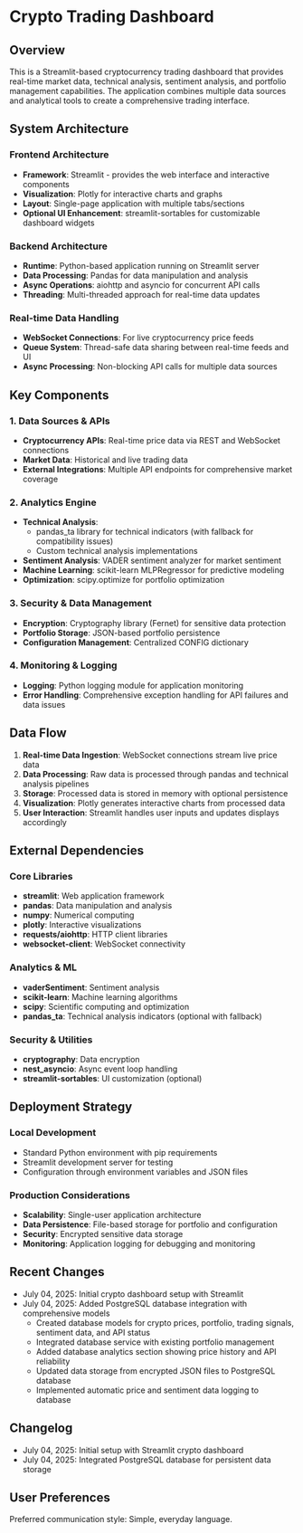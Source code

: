 # Crypto Trading Dashboard

## Overview

This is a Streamlit-based cryptocurrency trading dashboard that provides real-time market data, technical analysis, sentiment analysis, and portfolio management capabilities. The application combines multiple data sources and analytical tools to create a comprehensive trading interface.

## System Architecture

### Frontend Architecture
- **Framework**: Streamlit - provides the web interface and interactive components
- **Visualization**: Plotly for interactive charts and graphs
- **Layout**: Single-page application with multiple tabs/sections
- **Optional UI Enhancement**: streamlit-sortables for customizable dashboard widgets

### Backend Architecture
- **Runtime**: Python-based application running on Streamlit server
- **Data Processing**: Pandas for data manipulation and analysis
- **Async Operations**: aiohttp and asyncio for concurrent API calls
- **Threading**: Multi-threaded approach for real-time data updates

### Real-time Data Handling
- **WebSocket Connections**: For live cryptocurrency price feeds
- **Queue System**: Thread-safe data sharing between real-time feeds and UI
- **Async Processing**: Non-blocking API calls for multiple data sources

## Key Components

### 1. Data Sources & APIs
- **Cryptocurrency APIs**: Real-time price data via REST and WebSocket connections
- **Market Data**: Historical and live trading data
- **External Integrations**: Multiple API endpoints for comprehensive market coverage

### 2. Analytics Engine
- **Technical Analysis**: 
  - pandas_ta library for technical indicators (with fallback for compatibility issues)
  - Custom technical analysis implementations
- **Sentiment Analysis**: VADER sentiment analyzer for market sentiment
- **Machine Learning**: scikit-learn MLPRegressor for predictive modeling
- **Optimization**: scipy.optimize for portfolio optimization

### 3. Security & Data Management
- **Encryption**: Cryptography library (Fernet) for sensitive data protection
- **Portfolio Storage**: JSON-based portfolio persistence
- **Configuration Management**: Centralized CONFIG dictionary

### 4. Monitoring & Logging
- **Logging**: Python logging module for application monitoring
- **Error Handling**: Comprehensive exception handling for API failures and data issues

## Data Flow

1. **Real-time Data Ingestion**: WebSocket connections stream live price data
2. **Data Processing**: Raw data is processed through pandas and technical analysis pipelines
3. **Storage**: Processed data is stored in memory with optional persistence
4. **Visualization**: Plotly generates interactive charts from processed data
5. **User Interaction**: Streamlit handles user inputs and updates displays accordingly

## External Dependencies

### Core Libraries
- **streamlit**: Web application framework
- **pandas**: Data manipulation and analysis
- **numpy**: Numerical computing
- **plotly**: Interactive visualizations
- **requests/aiohttp**: HTTP client libraries
- **websocket-client**: WebSocket connectivity

### Analytics & ML
- **vaderSentiment**: Sentiment analysis
- **scikit-learn**: Machine learning algorithms
- **scipy**: Scientific computing and optimization
- **pandas_ta**: Technical analysis indicators (optional with fallback)

### Security & Utilities
- **cryptography**: Data encryption
- **nest_asyncio**: Async event loop handling
- **streamlit-sortables**: UI customization (optional)

## Deployment Strategy

### Local Development
- Standard Python environment with pip requirements
- Streamlit development server for testing
- Configuration through environment variables and JSON files

### Production Considerations
- **Scalability**: Single-user application architecture
- **Data Persistence**: File-based storage for portfolio and configuration
- **Security**: Encrypted sensitive data storage
- **Monitoring**: Application logging for debugging and monitoring

## Recent Changes

- July 04, 2025: Initial crypto dashboard setup with Streamlit
- July 04, 2025: Added PostgreSQL database integration with comprehensive models
  - Created database models for crypto prices, portfolio, trading signals, sentiment data, and API status
  - Integrated database service with existing portfolio management
  - Added database analytics section showing price history and API reliability
  - Updated data storage from encrypted JSON files to PostgreSQL database
  - Implemented automatic price and sentiment data logging to database

## Changelog

- July 04, 2025: Initial setup with Streamlit crypto dashboard
- July 04, 2025: Integrated PostgreSQL database for persistent data storage

## User Preferences

Preferred communication style: Simple, everyday language.